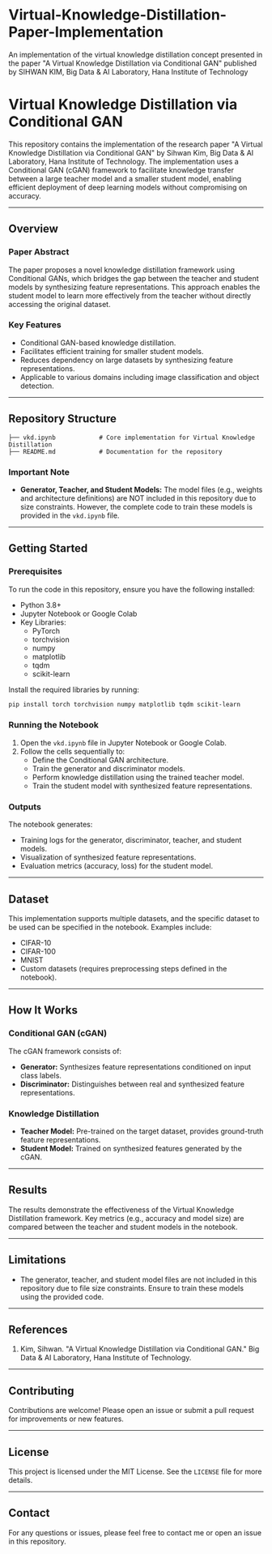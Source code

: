 # Virtual-Knowledge-Distillation-Paper-Implementation
An implementation of the virtual knowledge distillation concept presented in the paper "A Virtual Knowledge Distillation via Conditional GAN" published by SIHWAN KIM, Big Data &amp; AI Laboratory, Hana Institute of Technology

# Virtual Knowledge Distillation via Conditional GAN

This repository contains the implementation of the research paper "A Virtual Knowledge Distillation via Conditional GAN" by Sihwan Kim, Big Data & AI Laboratory, Hana Institute of Technology. The implementation uses a Conditional GAN (cGAN) framework to facilitate knowledge transfer between a large teacher model and a smaller student model, enabling efficient deployment of deep learning models without compromising on accuracy.

---

## Overview

### Paper Abstract
The paper proposes a novel knowledge distillation framework using Conditional GANs, which bridges the gap between the teacher and student models by synthesizing feature representations. This approach enables the student model to learn more effectively from the teacher without directly accessing the original dataset.

### Key Features
- Conditional GAN-based knowledge distillation.
- Facilitates efficient training for smaller student models.
- Reduces dependency on large datasets by synthesizing feature representations.
- Applicable to various domains including image classification and object detection.

---

## Repository Structure

```
├── vkd.ipynb            # Core implementation for Virtual Knowledge Distillation
├── README.md            # Documentation for the repository
```

### Important Note
- **Generator, Teacher, and Student Models:** The model files (e.g., weights and architecture definitions) are NOT included in this repository due to size constraints. However, the complete code to train these models is provided in the `vkd.ipynb` file.

---

## Getting Started

### Prerequisites
To run the code in this repository, ensure you have the following installed:

- Python 3.8+
- Jupyter Notebook or Google Colab
- Key Libraries:
  - PyTorch
  - torchvision
  - numpy
  - matplotlib
  - tqdm
  - scikit-learn

Install the required libraries by running:

```bash
pip install torch torchvision numpy matplotlib tqdm scikit-learn
```

### Running the Notebook
1. Open the `vkd.ipynb` file in Jupyter Notebook or Google Colab.
2. Follow the cells sequentially to:
   - Define the Conditional GAN architecture.
   - Train the generator and discriminator models.
   - Perform knowledge distillation using the trained teacher model.
   - Train the student model with synthesized feature representations.

### Outputs
The notebook generates:
- Training logs for the generator, discriminator, teacher, and student models.
- Visualization of synthesized feature representations.
- Evaluation metrics (accuracy, loss) for the student model.

---

## Dataset
This implementation supports multiple datasets, and the specific dataset to be used can be specified in the notebook. Examples include:
- CIFAR-10
- CIFAR-100
- MNIST
- Custom datasets (requires preprocessing steps defined in the notebook).

---

## How It Works

### Conditional GAN (cGAN)
The cGAN framework consists of:
- **Generator:** Synthesizes feature representations conditioned on input class labels.
- **Discriminator:** Distinguishes between real and synthesized feature representations.

### Knowledge Distillation
- **Teacher Model:** Pre-trained on the target dataset, provides ground-truth feature representations.
- **Student Model:** Trained on synthesized features generated by the cGAN.

---

## Results
The results demonstrate the effectiveness of the Virtual Knowledge Distillation framework. Key metrics (e.g., accuracy and model size) are compared between the teacher and student models in the notebook.

---

## Limitations
- The generator, teacher, and student model files are not included in this repository due to file size constraints. Ensure to train these models using the provided code.

---

## References
1. Kim, Sihwan. "A Virtual Knowledge Distillation via Conditional GAN." Big Data & AI Laboratory, Hana Institute of Technology.

---

## Contributing
Contributions are welcome! Please open an issue or submit a pull request for improvements or new features.

---

## License
This project is licensed under the MIT License. See the `LICENSE` file for more details.

---

## Contact
For any questions or issues, please feel free to contact me or open an issue in this repository.
